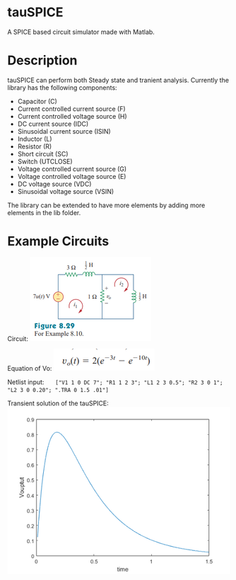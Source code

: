 # tauSPICE
A SPICE based circuit simulator made with Matlab.

# Description
tauSPICE can perform both Steady state and tranient analysis. Currently the library has the following components:
* Capacitor (C)
* Current controlled current source (F)
* Current controlled voltage source (H)
* DC current source (IDC)
* Sinusoidal current source (ISIN)
* Inductor (L)
* Resistor (R)
* Short circuit (SC)
* Switch (UTCLOSE)
* Voltage controlled current source (G)
* Voltage controlled voltage source (E)
* DC voltage source (VDC)
* Sinusoidal voltage source (VSIN)

The library can be extended to have more elements by adding more elements in the lib folder.

# Example Circuits
Circuit:
<img src="/img/8.10/sadiku 4th ed example 8.10 page 341.png"/>

Equation of Vo: <img src="img/8.10/txtbook solution 8.10.png"/> 

Netlist input:
`   ["V1 1 0 DC 7";
    "R1 1 2 3";
    "L1 2 3 0.5";
    "R2 3 0 1";
    "L2 3 0 0.20";
    ".TRA 0 1.5 .01"]`

Transient solution of the tauSPICE:
<img src="img/8.10/solution 8.10.png"/>

